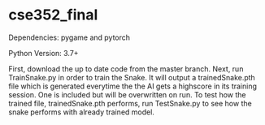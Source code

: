 # cse352_final

Dependencies: pygame and pytorch

Python Version: 3.7+

First, download the up to date code from the master branch.
Next, run TrainSnake.py in order to train the Snake. It will output a trainedSnake.pth file which is generated everytime the the AI gets a highscore in its training session. One is included but will be overwritten on run.
To test how the trained file, trainedSnake.pth performs, run TestSnake.py to see how the snake performs with already trained model.
